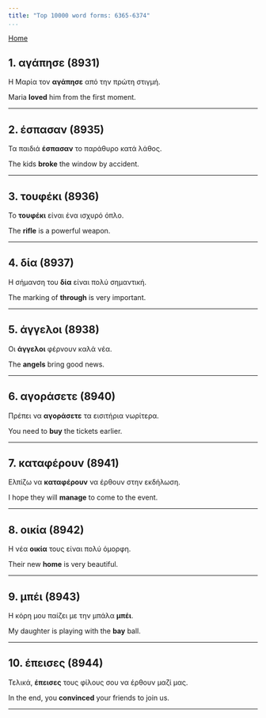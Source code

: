 ```yaml
---
title: "Top 10000 word forms: 6365-6374"
...
```


[Home](./) 

## 1. αγάπησε (8931)

Η Μαρία τον **αγάπησε** από την πρώτη στιγμή.  

Maria **loved** him from the first moment.

---

## 2. έσπασαν (8935)

Τα παιδιά **έσπασαν** το παράθυρο κατά λάθος.

The kids **broke** the window by accident.

---

## 3. τουφέκι (8936)

Το **τουφέκι** είναι ένα ισχυρό όπλο.

The **rifle** is a powerful weapon.

---

## 4. δία (8937)

Η σήμανση του **δία** είναι πολύ σημαντική.

The marking of **through** is very important.

---

## 5. άγγελοι (8938)

Οι **άγγελοι** φέρνουν καλά νέα.

The **angels** bring good news.

---

## 6. αγοράσετε (8940)

Πρέπει να **αγοράσετε** τα εισιτήρια νωρίτερα.

You need to **buy** the tickets earlier.

---

## 7. καταφέρουν (8941)

Ελπίζω να **καταφέρουν** να έρθουν στην εκδήλωση.

I hope they will **manage** to come to the event.

---

## 8. οικία (8942)

Η νέα **οικία** τους είναι πολύ όμορφη.  

Their new **home** is very beautiful.

---

## 9. μπέι (8943)

Η κόρη μου παίζει με την μπάλα **μπέι**.  

My daughter is playing with the **bay** ball.

---

## 10. έπεισες (8944)

Τελικά, **έπεισες** τους φίλους σου να έρθουν μαζί μας.

In the end, you **convinced** your friends to join us.

---

